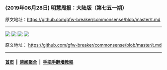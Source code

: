 ### (2019年06月28日) 明慧周报：大陆版（第七五一期） 

原文地址：https://github.com/gfw-breaker/commonsense/blob/master/t.md

---

<img src="http://qikan.minghui.org/mhqkpage/qikanimage/2019/06/27/mhzb_751_pdf-online1.png"/> 

<img src="http://qikan.minghui.org/mhqkpage/qikanimage/2019/06/27/mhzb_751_pdf-online2.png"/> 

<img src="http://qikan.minghui.org/mhqkpage/qikanimage/2019/06/27/mhzb_751_pdf-online3.png"/> 

<img src="http://qikan.minghui.org/mhqkpage/qikanimage/2019/06/27/mhzb_751_pdf-online4.png"/> 


原文地址： https://github.com/gfw-breaker/commonsense/blob/master/t.md

---

#### [首页](../../../..) &nbsp;|&nbsp; [禁闻聚合](https://github.com/gfw-breaker/banned-news) &nbsp;|&nbsp; [手把手翻墙教程](https://github.com/gfw-breaker/guides) 
